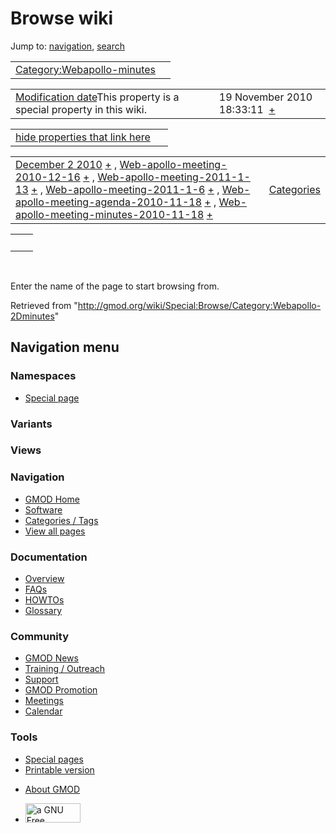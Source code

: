 <div id="mw-page-base" class="noprint">

</div>

<div id="mw-head-base" class="noprint">

</div>

<div id="content" class="mw-body" role="main">

<span id="top"></span>

<div id="mw-js-message" style="display:none;">

</div>



# <span dir="auto">Browse wiki</span>

<div id="bodyContent">

<div id="contentSub">

</div>

<div id="jump-to-nav" class="mw-jump">

Jump to: [navigation](#mw-navigation), [search](#p-search)

</div>

<div id="mw-content-text">

|  |  |
|----|----|
| [Category:Webapollo-minutes](/wiki/Category:Webapollo-minutes "Category:Webapollo-minutes") |  |

|  |  |
|----|----|
| <span class="smw-highlighter" data-type="1" state="inline" data-title="Property"><span class="smwbuiltin">[Modification date](/wiki/Property:Modification_date "Property:Modification date")</span><span class="smwttcontent">This property is a special property in this wiki.</span></span> | <span class="smwb-value">19 November 2010 18:33:11  <span class="smwsearch">[+](/wiki/Special:SearchByProperty/Modification-20date/19-20November-202010-2018:33:11 "Special:SearchByProperty/Modification-20date/19-20November-202010-2018:33:11")</span></span> |

<span id="smw_browse_incoming"></span>

|  |  |
|----|----|
| [hide properties that link here](/mediawiki/index.php?title=Special:Browse&offset=0&dir=out&article=Category%3AWebapollo-minutes)  |  |

|  |  |
|----|----|
| <span class="smwb-ivalue">[December 2 2010](/wiki/December_2_2010 "December 2 2010") <span class="smwbrowse">[+](/wiki/Special:Browse/December-202-202010 "Special:Browse/December-202-202010")</span></span> , <span class="smwb-ivalue">[Web-apollo-meeting-2010-12-16](/wiki/Web-apollo-meeting-2010-12-16 "Web-apollo-meeting-2010-12-16") <span class="smwbrowse">[+](/wiki/Special:Browse/Web-2Dapollo-2Dmeeting-2D2010-2D12-2D16 "Special:Browse/Web-2Dapollo-2Dmeeting-2D2010-2D12-2D16")</span></span> , <span class="smwb-ivalue">[Web-apollo-meeting-2011-1-13](/wiki/Web-apollo-meeting-2011-1-13 "Web-apollo-meeting-2011-1-13") <span class="smwbrowse">[+](/wiki/Special:Browse/Web-2Dapollo-2Dmeeting-2D2011-2D1-2D13 "Special:Browse/Web-2Dapollo-2Dmeeting-2D2011-2D1-2D13")</span></span> , <span class="smwb-ivalue">[Web-apollo-meeting-2011-1-6](/wiki/Web-apollo-meeting-2011-1-6 "Web-apollo-meeting-2011-1-6") <span class="smwbrowse">[+](/wiki/Special:Browse/Web-2Dapollo-2Dmeeting-2D2011-2D1-2D6 "Special:Browse/Web-2Dapollo-2Dmeeting-2D2011-2D1-2D6")</span></span> , <span class="smwb-ivalue">[Web-apollo-meeting-agenda-2010-11-18](/wiki/Web-apollo-meeting-agenda-2010-11-18 "Web-apollo-meeting-agenda-2010-11-18") <span class="smwbrowse">[+](/wiki/Special:Browse/Web-2Dapollo-2Dmeeting-2Dagenda-2D2010-2D11-2D18 "Special:Browse/Web-2Dapollo-2Dmeeting-2Dagenda-2D2010-2D11-2D18")</span></span> , <span class="smwb-ivalue">[Web-apollo-meeting-minutes-2010-11-18](/wiki/Web-apollo-meeting-minutes-2010-11-18 "Web-apollo-meeting-minutes-2010-11-18") <span class="smwbrowse">[+](/wiki/Special:Browse/Web-2Dapollo-2Dmeeting-2Dminutes-2D2010-2D11-2D18 "Special:Browse/Web-2Dapollo-2Dmeeting-2Dminutes-2D2010-2D11-2D18")</span></span> | [Categories](/wiki/Special:Categories "Special:Categories") |

|     |     |
|-----|-----|
|     |     |

 

Enter the name of the page to start browsing from.  

</div>

<div class="printfooter">

Retrieved from
"<http://gmod.org/wiki/Special:Browse/Category:Webapollo-2Dminutes>"

</div>

<div id="catlinks" class="catlinks catlinks-allhidden">

</div>

<div class="visualClear">

</div>

</div>

</div>

<div id="mw-navigation">

## Navigation menu

<div id="mw-head">



<div id="left-navigation">

<div id="p-namespaces" class="vectorTabs" role="navigation"
aria-labelledby="p-namespaces-label">

### Namespaces

- <span id="ca-nstab-special">[Special
  page](/wiki/Special:Browse/Category:Webapollo-2Dminutes "This is a special page, you cannot edit the page itself")</span>

</div>

<div id="p-variants" class="vectorMenu emptyPortlet" role="navigation"
aria-labelledby="p-variants-label">

### 

### Variants[](#)

<div class="menu">

</div>

</div>

</div>

<div id="right-navigation">

<div id="p-views" class="vectorTabs emptyPortlet" role="navigation"
aria-labelledby="p-views-label">

### Views

</div>



</div>



</div>

</div>

</div>

<div id="mw-panel">

<div id="p-logo" role="banner">

<a href="/wiki/Main_Page"
style="background-image: url(http://gmod.org/images/GMOD-cogs.png);"
title="Visit the main page"></a>

</div>

<div id="p-Navigation" class="portal" role="navigation"
aria-labelledby="p-Navigation-label">

### Navigation

<div class="body">

- <span id="n-GMOD-Home">[GMOD Home](/wiki/Main_Page)</span>
- <span id="n-Software">[Software](/wiki/GMOD_Components)</span>
- <span id="n-Categories-.2F-Tags">[Categories /
  Tags](/wiki/Categories)</span>
- <span id="n-View-all-pages">[View all
  pages](/wiki/Special:AllPages)</span>

</div>

</div>

<div id="p-Documentation" class="portal" role="navigation"
aria-labelledby="p-Documentation-label">

### Documentation

<div class="body">

- <span id="n-Overview">[Overview](/wiki/Overview)</span>
- <span id="n-FAQs">[FAQs](/wiki/Category:FAQ)</span>
- <span id="n-HOWTOs">[HOWTOs](/wiki/Category:HOWTO)</span>
- <span id="n-Glossary">[Glossary](/wiki/Glossary)</span>

</div>

</div>

<div id="p-Community" class="portal" role="navigation"
aria-labelledby="p-Community-label">

### Community

<div class="body">

- <span id="n-GMOD-News">[GMOD News](/wiki/GMOD_News)</span>
- <span id="n-Training-.2F-Outreach">[Training /
  Outreach](/wiki/Training_and_Outreach)</span>
- <span id="n-Support">[Support](/wiki/Support)</span>
- <span id="n-GMOD-Promotion">[GMOD
  Promotion](/wiki/GMOD_Promotion)</span>
- <span id="n-Meetings">[Meetings](/wiki/Meetings)</span>
- <span id="n-Calendar">[Calendar](/wiki/Calendar)</span>

</div>

</div>

<div id="p-tb" class="portal" role="navigation"
aria-labelledby="p-tb-label">

### Tools

<div class="body">

- <span id="t-specialpages"><a href="/wiki/Special:SpecialPages" accesskey="q"
  title="A list of all special pages [q]">Special pages</a></span>
- <span id="t-print"><a
  href="/mediawiki/index.php?title=Special:Browse/Category:Webapollo-2Dminutes&amp;printable=yes"
  rel="alternate" accesskey="p"
  title="Printable version of this page [p]">Printable version</a></span>

</div>

</div>

</div>

</div>

<div id="footer" role="contentinfo">

- <span id="footer-places-about">[About
  GMOD](/wiki/GMOD:About "GMOD:About")</span>

<!-- -->

- <span id="footer-copyrightico">[<img src="http://www.gnu.org/graphics/gfdl-logo-small.png" width="88"
  height="31" alt="a GNU Free Documentation License" />](http://www.gnu.org/licenses/fdl-1.3.html)</span>


<div style="clear:both">

</div>

</div>
